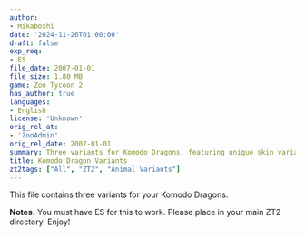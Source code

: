 ```yaml
---
author:
- Mikaboshi
date: '2024-11-26T01:00:00'
draft: false
exp_req:
- ES
file_date: 2007-01-01
file_size: 1.80 MB
game: Zoo Tycoon 2
has_author: true
languages:
- English
license: 'Unknown'
orig_rel_at:
- 'ZooAdmin'
orig_rel_date: 2007-01-01
summary: Three variants for Komodo Dragons, featuring unique skin variations.
title: Komodo Dragon Variants
zt2tags: ["All", "ZT2", "Animal Variants"]
---
```

This file contains three variants for your Komodo Dragons.  

**Notes:** You must have ES for this to work. Please place in your main ZT2 directory. Enjoy!
